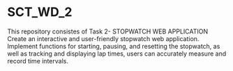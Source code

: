 # SCT_WD_2
This repository consistes of Task 2- STOPWATCH WEB APPLICATION
Create an interactive and user-friendly stopwatch web application. Implement functions for starting, pausing, and resetting the stopwatch, as well as tracking and displaying lap times, users can accurately measure and record time intervals.

